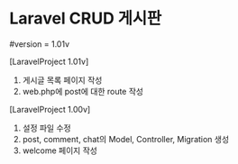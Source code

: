 Laravel CRUD 게시판
==============================

#version = 1.01v

[LaravelProject 1.01v]
1. 게시글 목록 페이지 작성
2. web.php에 post에 대한 route 작성

[LaravelProject 1.00v]
1. 설정 파일 수정
1. post, comment, chat의 Model, Controller, Migration 생성
2. welcome 페이지 작성